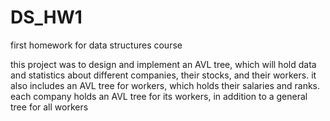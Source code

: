 # DS_HW1
first homework for data structures course

this project was to design and implement an AVL tree, which will hold data and statistics about different companies, their stocks, and their workers.
it also includes an AVL tree for workers, which holds their salaries and ranks.
each company holds an AVL tree for its workers, in addition to a general tree for all workers
